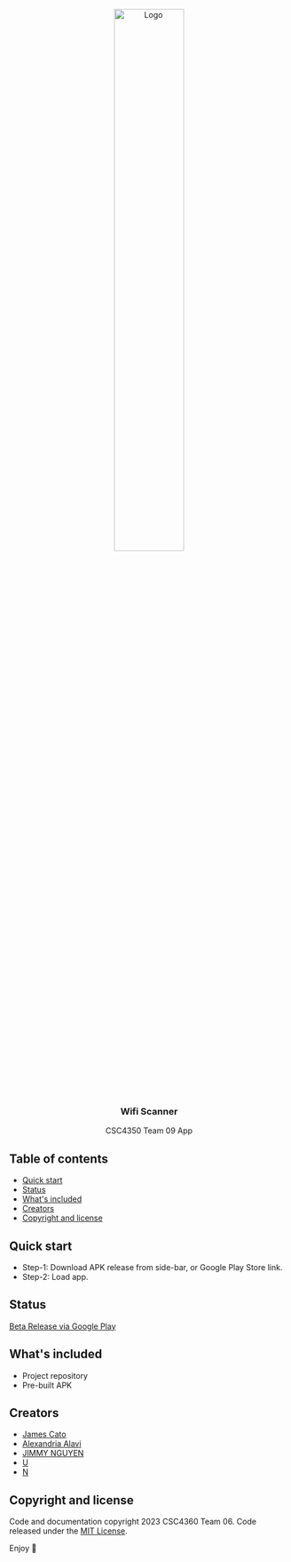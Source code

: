 <p align="center">
    <img src="https://upload.wikimedia.org/wikipedia/commons/thumb/a/ae/WiFi_Logo.svg/1200px-WiFi_Logo.svg.png" alt="Logo" width=50% height=50%>
  </a>

  <h3 align="center">Wifi Scanner</h3>

  <p align="center">
    CSC4350 Team 09 App
    <br>
  </p>
</p>


## Table of contents

- [Quick start](#quick-start)
- [Status](#status)
- [What's included](#whats-included)
- [Creators](#creators)
- [Copyright and license](#copyright-and-license)


## Quick start

- Step-1: Download APK release from side-bar, or Google Play Store link.
- Step-2: Load app.


## Status

[Beta Release via Google Play](https://play.google.com/store/apps/details?id=com.shovelteam.shovelpaladin)

## What's included

- Project repository
- Pre-built APK

## Creators

- [James Cato](https://github.com/catoja1107)
- [Alexandria Alavi](https://github.com/alexjanette)
- [JIMMY NGUYEN](https://github.com/dnguyen00)
- [U](https://github.com/ubbiehawk)
- [N](https://github.com/nphoumilay1)

## Copyright and license

Code and documentation copyright 2023 CSC4360 Team 06. Code released under the [MIT License](https://reponame/blob/master/LICENSE).

Enjoy :metal:
